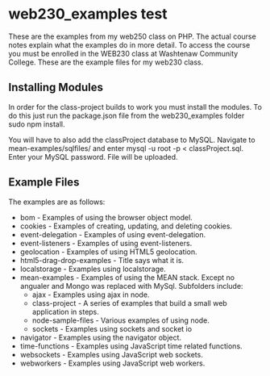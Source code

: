 # web230_examples test
These are the examples from my web250 class on PHP. The actual course notes explain what the examples do in more detail. To access the course you must be enrolled in the WEB230 class at Washtenaw Community College. These are the example files for my web230 class.

## Installing Modules
In order for the class-project builds to work you must install the modules.  To do this just run the package.json file from the web230_examples folder sudo npm install.

You will have to also add the classProject database to MySQL.  Navigate to mean-examples/sqlfiles/ and enter mysql -u root -p < classProject.sql.  Enter your MySQL password.  File will be uploaded.


## Example Files
The examples are as follows:

* bom - Examples of using the browser object model.
* cookies - Examples of creating, updating, and deleting cookies.
* event-delegation - Examples of using event-delegation.
* event-listeners - Examples of using event-listeners.
* geolocation - Examples of using HTML5 geolocation.
* html5-drag-drop-examples - Title says what it is.
* localstorage - Examples using localstorage.
* mean-examples - Examples of using the MEAN stack. Except no angualer and Mongo was replaced with MySql.  Subfolders include:
	* ajax - Examples using ajax in node.
	* class-project - A series of examples that build a small web application in steps.
	* node-sample-files - Various examples of using node.
	* sockets - Examples using sockets and socket io
* navigator - Examples using the navigator object.
* time-functions - Examples using JavaScript time related functions.
* websockets - Examples using JavaScript web sockets.
* webworkers - Examples using JavaScript web workers.


